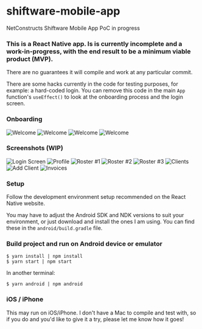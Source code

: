 # shiftware-mobile-app
NetConstructs Shiftware Mobile App PoC in progress

### This is a React Native app.  Is is currently incomplete and a work-in-progress, with the end result to be a minimum viable product (MVP).

There are no guarantees it will compile and work at any particular commit.

There are some hacks currently in the code for testing purposes, for example: a hard-coded login.  You can remove this code in the main `App` function's `useEffect()` to look at the onboarding process and the login screen.

### Onboarding

![Welcome](screenshots/onboarding1.png)
![Welcome](screenshots/onboarding2.png)
![Welcome](screenshots/onboarding3.png)
![Welcome](screenshots/onboarding4.png)


### Screenshots (WIP)

![Login Screen](screenshots/1.jpg)
![Profile](screenshots/2.jpg)
![Roster #1](screenshots/3.jpg)
![Roster #2](screenshots/4.jpg)
![Roster #3](screenshots/5.jpg)
![Clients](screenshots/6.jpg)
![Add Client](screenshots/7.jpg)
![Invoices](screenshots/8.jpg)


### Setup

Follow the development environment setup recommended on the React Native website.

You may have to adjust the Android SDK and NDK versions to suit your environment, or just download and install the ones I am using. You can find these in the `android/build.gradle` file.

### Build project and run on Android device or emulator

```
$ yarn install | npm install
$ yarn start | npm start
```

In another terminal:

```
$ yarn android | npm android
```

### iOS / iPhone

This may run on iOS/iPhone.  I don't have a Mac to compile and test with, so if you do and you'd like to give it a try, please let me know how it goes!
